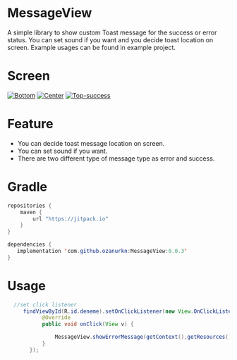 # MessageView
A simple library to show custom Toast message for the success or error status. 
You can set sound if you want and you decide toast location on screen.
Example usages can be found in example project.

# Screen

<a href='https://postimg.cc/Y4qGtZ7J' target='_blank'><img src='https://i.postimg.cc/Y4qGtZ7J/Bottom.png' border='0' alt='Bottom'/></a>
<a href='https://postimg.cc/nsBFb1j6' target='_blank'><img src='https://i.postimg.cc/nsBFb1j6/Center.png' border='0' alt='Center'/></a>
<a href='https://postimg.cc/t1bqbM0F' target='_blank'><img src='https://i.postimg.cc/t1bqbM0F/Top-success.png' border='0' alt='Top-success'/></a>


# Feature
* You can decide toast message location on screen.
* You can set sound if you want.
* There are two different type of message type as error and success.

# Gradle
``` java
repositories {
    maven {
        url "https://jitpack.io"
    }
}
 ```
 ``` java
dependencies {
    implementation 'com.github.ozanurkn:MessageView:0.0.3'
}
 ```
 
 # Usage
 ``` java
   //set click listener
      findViewById(R.id.deneme).setOnClickListener(new View.OnClickListener() {
            @Override
            public void onClick(View v) {

                MessageView.showErrorMessage(getContext(),getResources().getString(R.string.sample_text),true, Error.error_gets_in_the_way,State.TOP);
            }
        });
        
```       
